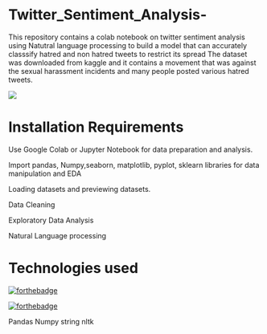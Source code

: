 # Twitter_Sentiment_Analysis-

This repository contains a colab notebook on twitter sentiment analysis using Natutral language processing to build a model that can accurately classsify hatred and non hatred tweets to restrict its spread
The dataset was downloaded from kaggle and it contains a movement that was against the sexual harassment incidents and many people posted various hatred tweets.

![](https://forthebadge.com/images/badges/check-it-out.svg)

# Installation Requirements
Use Google Colab or Jupyter Notebook for data preparation and analysis.

Import pandas, Numpy,seaborn, matplotlib, pyplot, sklearn libraries for data manipulation and EDA

Loading datasets and previewing datasets.

Data Cleaning

Exploratory Data Analysis

Natural Language processing


# Technologies used

[![forthebadge](https://forthebadge.com/images/badges/made-with-python.svg)](https://forthebadge.com) 

[![forthebadge](https://forthebadge.com/images/badges/uses-git.svg)](https://forthebadge.com)

Pandas
Numpy
string
nltk
